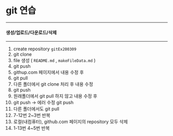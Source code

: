 # git 연습
---

#### 생성/업로드/다운로드/삭제 
---

1. create repository `gitEx200309`
2. git clone
3. file 생성 ( `README.md` ,  `makeFileData.md` )
4. git push
5. githup.com 페이지에서 내용 수정 후
6. git pull
7. 다른 폴더에서 git clone 처리 후 내용 수정
8. git push
9. 원래폴더에서 git pull 하지 않고 내용 수정 후
10. git push -> 에러 수정 git push
11. 다른 폴더에서도 git pull
12. 7-12번 2~3번 반복
13. 로컬(내컴퓨터), github.com 페이지의 repository 모두 삭제
14. 1-13번 4~5번 반복
